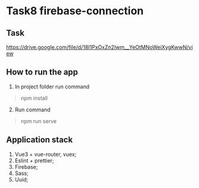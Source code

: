 # Task8 firebase-connection
## Task
https://drive.google.com/file/d/18I1PxOxZn2lwm__YeOtMNoWeiXygKwwN/view

## How to run the app
1. In project folder run command
> npm install
2. Run command
> npm run serve

## Application stack
1. Vue3 + vue-router, vuex;
2. Eslint + prettier;
3. Firebase;
4. Sass;
5. Uuid;
